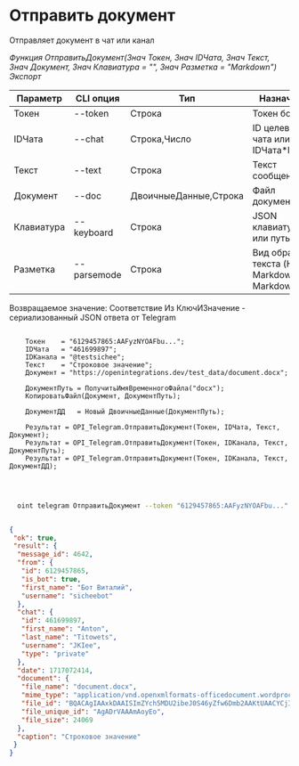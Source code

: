 ﻿---
sidebar_position: 5
---

# Отправить документ
 Отправляет документ в чат или канал


*Функция ОтправитьДокумент(Знач Токен, Знач IDЧата, Знач Текст, Знач Документ, Знач Клавиатура = "", Знач Разметка = "Markdown") Экспорт*

  | Параметр | CLI опция | Тип | Назначение |
  |-|-|-|-|
  | Токен | --token | Строка | Токен бота |
  | IDЧата | --chat | Строка,Число | ID целевого чата или IDЧата*IDТемы |
  | Текст | --text | Строка | Текст сообщения |
  | Документ | --doc | ДвоичныеДанные,Строка | Файл документа |
  | Клавиатура | --keyboard | Строка | JSON клавиатуры или путь к .json |
  | Разметка | --parsemode | Строка | Вид обработки текста (HTML, Markdown, MarkdownV2) |

  
  Возвращаемое значение:   Соответствие Из КлючИЗначение - сериализованный JSON ответа от Telegram

```bsl title="Пример кода"
	
    Токен    = "6129457865:AAFyzNYOAFbu...";
    IDЧата   = "461699897";
    IDКанала = "@testsichee";
    Текст    = "Строковое значение";
    Документ = "https://openintegrations.dev/test_data/document.docx";
    
    ДокументПуть = ПолучитьИмяВременногоФайла("docx");
    КопироватьФайл(Документ, ДокументПуть);
    
    ДокументДД   = Новый ДвоичныеДанные(ДокументПуть);
    
    Результат = OPI_Telegram.ОтправитьДокумент(Токен, IDЧата, Текст, Документ);
    Результат = OPI_Telegram.ОтправитьДокумент(Токен, IDКанала, Текст, ДокументПуть);
    Результат = OPI_Telegram.ОтправитьДокумент(Токен, IDКанала, Текст, ДокументДД);

	
```

```sh title="Пример команды CLI"
    
  oint telegram ОтправитьДокумент --token "6129457865:AAFyzNYOAFbu..." --chat "461699897" --text "Строковое значение" --doc "https://openintegrations.dev/test_data/document.docx" --keyboard %keyboard% --parsemode %parsemode%


```


```json title="Результат"

{
 "ok": true,
 "result": {
  "message_id": 4642,
  "from": {
   "id": 6129457865,
   "is_bot": true,
   "first_name": "Бот Виталий",
   "username": "sicheebot"
  },
  "chat": {
   "id": 461699897,
   "first_name": "Anton",
   "last_name": "Titowets",
   "username": "JKIee",
   "type": "private"
  },
  "date": 1717072414,
  "document": {
   "file_name": "document.docx",
   "mime_type": "application/vnd.openxmlformats-officedocument.wordprocessingml.document",
   "file_id": "BQACAgIAAxkDAAISImZYch5MDU2ibeJ0S46yZfw6Dmb2AAKtUAACYCjISp3o6gzXeDCVNQQ",
   "file_unique_id": "AgADrVAAAmAoyEo",
   "file_size": 24069
  },
  "caption": "Строковое значение"
 }
}

```
